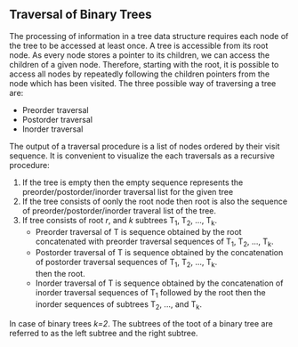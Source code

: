 ## Traversal of Binary Trees

The processing of information in a tree data structure requires each node of the tree to be accessed at least once. A tree is accessible from its root node. 
As every node stores a pointer to its children, we can access  the children of a given node. Therefore, starting with the root, it is possible to access all
nodes by repeatedly following the children pointers from the node which has been visited. The three possible way of traversing a tree are: 
<ul>
  <li> Preorder traversal</li>
  <li> Postorder traversal</li>
  <li> Inorder traversal</li>
  </ul>
The output of a traversal procedure is a list of nodes ordered by their visit sequence.  It is convenient to visualize the each traversals as a recursive procedure: 
<ol>
  <li> If the tree is empty then the empty sequence represents the preorder/postorder/inorder traversal list for the given tree </li>
  <li> If the tree consists of oonly the root node then root is also the sequence of preorder/postorder/inorder traveral list of the tree.</li>
    <li> If tree consists of root <i>r</i>, and <i>k</i> subtrees T<sub>1</sub>, T<sub>2</sub>, ..., T<sub>k</sub>.
      <ul>
        <li> Preorder traversal of T is sequence obtained by the root concatenated with preorder traversal sequences of T<sub>1</sub>, T<sub>2</sub>, ...,
          T<sub>k</sub>. </li>
        <li> Postorder traversal of T is sequence obtained by the concatenation of postorder traversal sequences of T<sub>1</sub>, T<sub>2</sub>, ...,
          T<sub>k</sub>. </li> then the root.
      <li> Inorder traversal of T is sequence obtained by the concatenation of inorder traversal sequences of T<sub>1</sub> followed by the root then 
      the inorder sequences of subtrees T<sub>2</sub>, ..., and T<sub>k</sub>. </li>
    </ol>
    </ul>


In case of binary trees <i>k=2</i>. The subtrees of the toot of a binary tree are referred to as the left subtree and the right subtree.  
